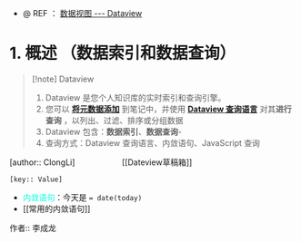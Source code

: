 - @ REF ： [数据视图 --- Dataview](https://blacksmithgu.github.io/obsidian-dataview/)
# 1. 概述 （数据索引和数据查询）
> [!note] Dataview 
> 1. Dataview 是您个人知识库的实时索引和查询引擎。
> 2. 您可以 [**将元数据添加**](https://blacksmithgu.github.io/obsidian-dataview/annotation/add-metadata/) 到笔记中，并使用 [**Dataview 查询语言**](https://blacksmithgu.github.io/obsidian-dataview/queries/structure/) 对其**进行查询** ，以列出、过滤、排序或分组数据
> 3. Dataview 包含：**数据索引**、**数据查询**- 
> 4. 查询方式：Dataview 查询语言、内敛语句、JavaScript 查询

[author:: ClongLi]                      
[[Dateview草稿箱]]

`[key:: Value]`
- <font color="#00ffdc">内敛语句</font>：今天是 `= date(today)` 
- [[常用的内敛语句]]

作者:: 李成龙 

